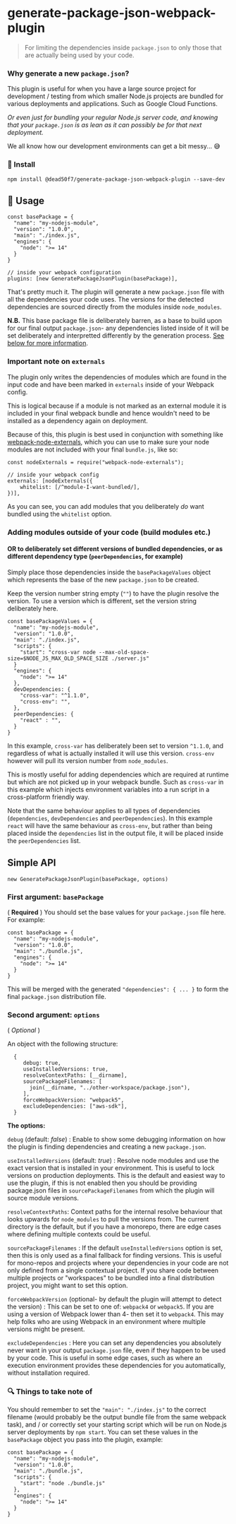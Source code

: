 # generate-package-json-webpack-plugin

> For limiting the dependencies inside `package.json` to only those that are actually being used by your code.

### Why generate a new `package.json`?

This plugin is useful for when you have a large source project for development / testing from which smaller Node.js
projects are bundled for various deployments and applications. Such as Google Cloud Functions.

_Or even just for bundling your regular Node.js server code, and knowing that your `package.json` is as lean as it can
possibly be for that next deployment._

We all know how our development environments can get a bit messy... :sweat_smile:

### :floppy_disk: Install

```
npm install @dead50f7/generate-package-json-webpack-plugin --save-dev
```

## :electric_plug: Usage

```
const basePackage = {
  "name": "my-nodejs-module",
  "version": "1.0.0",
  "main": "./index.js",
  "engines": {
    "node": ">= 14"
  }
}

// inside your webpack configuration
plugins: [new GeneratePackageJsonPlugin(basePackage)],
```

That's pretty much it. The plugin will generate a new `package.json` file with all the dependencies your code uses. The
versions for the detected dependencies are sourced directly from the modules inside `node_modules`.

**N.B.** This base package file is deliberately barren, as a base to build upon for our final output `package.json`- any
dependencies listed inside of it will be set deliberately and interpretted differently by the generation process. [See
below for more information](#adding-modules-outside-of-your-code-build-modules-etc).

### Important note on `externals`

The plugin only writes the dependencies of modules which are found in the input code and have been marked in `externals`
inside of your Webpack config.

This is logical because if a module is not marked as an external module it is included in your final webpack bundle and
hence wouldn't need to be installed as a dependency again on deployment.

Because of this, this plugin is best used in conjunction with something
like [webpack-node-externals](https://github.com/liady/webpack-node-externals), which you can use to make sure your node
modules are not included with your final `bundle.js`, like so:

```
const nodeExternals = require("webpack-node-externals");

// inside your webpack config
externals: [nodeExternals({
    whitelist: [/^module-I-want-bundled/],
})],
```

As you can see, you can add modules that you deliberately _do_ want bundled using the `whitelist` option.

### Adding modules outside of your code (build modules etc.)

#### OR to deliberately set different versions of bundled dependencies, or as different dependency type (`peerDependencies`, for example)

Simply place those dependencies inside the `basePackageValues` object which represents the base of the
new `package.json` to be created.

Keep the version number string empty (`""`) to have the plugin resolve the version. To use a version which is
different, set the version string deliberately here.

```
const basePackageValues = {
  "name": "my-nodejs-module",
  "version": "1.0.0",
  "main": "./index.js",
  "scripts": {
    "start": "cross-var node --max-old-space-size=$NODE_JS_MAX_OLD_SPACE_SIZE ./server.js"
  }
  "engines": {
    "node": ">= 14"
  },
  devDependencies: {
    "cross-var": "^1.1.0",
    "cross-env": "",
  },
  peerDependencies: {
    "react" : "",
  }
}
```

In this example, `cross-var` has deliberately been set to version `^1.1.0`, and regardless of what is actually installed
it will use this version.
`cross-env` however will pull its version number from `node_modules`.

This is mostly useful for adding dependencies which are required at runtime but which are not picked up in your webpack
bundle. Such as `cross-var` in this example which injects environment variables into a run script in a cross-platform
friendly way.

Note that the same behaviour applies to all types of dependencies (`dependencies`, `devDependencies` and
`peerDependencies`). In this example `react` will have the same behaviour as `cross-env`, but rather than being placed
inside the `dependencies` list in the output file, it will be placed inside the `peerDependencies` list.

## Simple API

```
new GeneratePackageJsonPlugin(basePackage, options)
```

### First argument: `basePackage`

( **Required** ) You should set the base values for your `package.json` file here. For example:

```
const basePackage = {
  "name": "my-nodejs-module",
  "version": "1.0.0",
  "main": "./bundle.js",
  "engines": {
    "node": ">= 14"
  }
}
```

This will be merged with the generated `"dependencies": { ... }` to form the final `package.json` distribution file.

### Second argument: `options`

( *Optional* )

An object with the following structure:

```
  {
     debug: true,
     useInstalledVersions: true,
     resolveContextPaths: [__dirname],
     sourcePackageFilenames: [
       join(__dirname, "../other-workspace/package.json"),
     ],
     forceWebpackVersion: "webpack5",
     excludeDependencies: ["aws-sdk"],
  }
```

**The options:**

`debug` (default: *false*) : Enable to show some debugging information on how the plugin is finding dependencies and
creating a new `package.json`.

`useInstalledVersions` (default: *true*) : Resolve node modules and use the exact version that is installed in your
environment. This is useful to lock versions on production deployments. This is the default and easiest way to use the
plugin, if this is not enabled then you should be providing package.json files in `sourcePackageFilenames` from which
the plugin will source module versions.

`resolveContextPaths`: Context paths for the internal resolve behaviour that looks upwards for `node_modules` to pull
the versions from. The current directory is the default, but if you have a monorepo, there are edge cases where defining
multiple contexts could be useful.

`sourcePackageFilenames` : If the default `useInstalledVersions` option is set, then this is only used as a final
fallback for finding versions. This is useful for mono-repos and projects where your dependencies in your code are not
only defined from a single contextual project. If you share code between multiple projects or "workspaces" to be bundled
into a final distribution project, you might want to set this option.

`forceWebpackVersion` (optional- by default the plugin will attempt to detect the version) : This can be set to one of: 
`webpack4` or `webpack5`. If you are using a version of Webpack lower than 4- then set it to `webpack4`. This may help
folks who are using Webpack in an environment where multiple versions might be present.

`excludeDependencies` : Here you can set any dependencies you absolutely never want in your output `package.json` file, 
even if they happen to be used by your code. This is useful in some edge cases, such as where an execution environment
provides these dependencies for you automatically, without installation required.

### :mag: Things to take note of

You should remember to set the `"main": "./index.js"` to the correct filename (would probably be the output bundle file
from the same webpack task), and / or correctly set your starting script which will be run on Node.js server deployments
by `npm start`. You can set these values in the `basePackage` object you pass into the plugin, example:

```
const basePackage = {
  "name": "my-nodejs-module",
  "version": "1.0.0",
  "main": "./bundle.js",
  "scripts": {
    "start": "node ./bundle.js"
  },
  "engines": {
    "node": ">= 14"
  }
}
```
